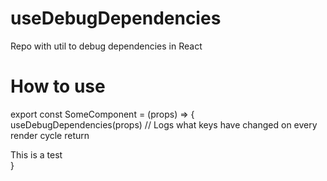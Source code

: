 # useDebugDependencies
Repo with util to debug dependencies in React

# How to use

export const SomeComponent = (props) => {
  useDebugDependencies(props) // Logs what keys have changed on every render cycle
  return <div>This is a test</div>
}
